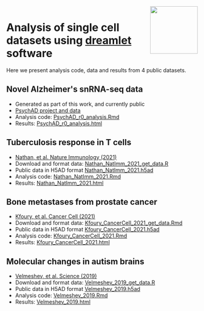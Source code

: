 
<img align="right" width="125" height="125" src="https://gabrielhoffman.github.io/dreamlet/logo.svg">


# Analysis of single cell datasets using [dreamlet](http://diseaseneurogenomics.github.io/dreamlet/) software

Here we present analysis code, data and results from 4 public datasets.

## Novel Alzheimer's snRNA-seq data
- Generated as part of this work, and currently public
- [PsychAD project and data](https://www.synapse.org/PsychAD_public)
- Analysis code: [PsychAD\_r0\_analysis.Rmd](https://github.com/GabrielHoffman/dreamlet_analysis/blob/main/PsychAD_r0/PsychAD_r0_analysis.Rmd)
- Results: [PsychAD\_r0\_analysis.html](https://ghoffman-cdn.s3.us-east-2.amazonaws.com/dreamlet_analysis/PsychAD_r0_analysis.html)


## Tuberculosis response in T cells
- [Nathan, et al. Nature Immunology  (2021)](https://doi.org/10.1038/s41590-021-00933-1)
- Download and format data: [Nathan\_NatImm\_2021\_get\_data.R](https://github.com/GabrielHoffman/dreamlet_analysis/blob/main/Nathan_NatImm_2021/Nathan_NatImm_2021_get_data.R)
- Public data in H5AD format [Nathan\_NatImm\_2021.h5ad](https://ghoffman-cdn.s3.us-east-2.amazonaws.com/dreamlet_analysis/data/Nathan_NatImm_2021.h5ad)
- Analysis code: [Nathan\_NatImm\_2021.Rmd](https://github.com/GabrielHoffman/dreamlet_analysis/blob/main/Nathan_NatImm_2021/Nathan_NatImm_2021.Rmd)
- Results: [Nathan\_NatImm\_2021.html](https://ghoffman-cdn.s3.us-east-2.amazonaws.com/dreamlet_analysis/Nathan_NatImm_2021.html)


## Bone metastases from prostate cancer
- [Kfoury, et al. Cancer Cell (2021)](https://doi.org/10.1016/j.ccell.2021.09.005)
- Download and format data: [Kfoury\_CancerCell\_2021\_get\_data.Rmd](https://github.com/GabrielHoffman/dreamlet_analysis/blob/main/Kfoury_CancerCell_2021/Kfoury_CancerCell_2021_get_data.Rmd)
- Public data in H5AD format [Kfoury_CancerCell_2021.h5ad](https://ghoffman-cdn.s3.us-east-2.amazonaws.com/dreamlet_analysis/data/Kfoury_CancerCell_2021.h5ad)
- Analysis code: [Kfoury\_CancerCell\_2021.Rmd](https://github.com/GabrielHoffman/dreamlet_analysis/blob/main/Kfoury_CancerCell_2021/Kfoury_CancerCell_2021.Rmd)
- Results: [Kfoury\_CancerCell\_2021.html](https://ghoffman-cdn.s3.us-east-2.amazonaws.com/dreamlet_analysis/Kfoury_CancerCell_2021.html)


## Molecular changes in autism brains
- [Velmeshev, et al. Science (2019)](https://doi.org/10.1126/science.aav8130)
- Download and format data: [Velmeshev\_2019\_get\_data.R](https://github.com/GabrielHoffman/dreamlet_analysis/blob/main/Velmeshev_2019/Velmeshev_2019_get_data.R)
- Public data in H5AD format [Velmeshev\_2019.h5ad](https://ghoffman-cdn.s3.us-east-2.amazonaws.com/dreamlet_analysis/data/Velmeshev_2019.h5ad)
- Analysis code: [Velmeshev\_2019.Rmd](https://github.com/GabrielHoffman/dreamlet_analysis/blob/main/Velmeshev_2019/Velmeshev_2019.Rmd)
- Results: [Velmeshev\_2019.html](https://ghoffman-cdn.s3.us-east-2.amazonaws.com/dreamlet_analysis/Velmeshev_2019.html)